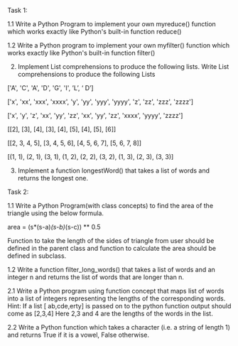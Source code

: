 Task 1:   
 
1.1  Write a Python Program to implement your own myreduce() function which works exactly like Python's built-in function reduce() 
 
1.2 Write a Python program to implement your own myfilter() function which works exactly like Python's built-in function filter() 

2. Implement List comprehensions to produce the following lists. Write List comprehensions to produce the following Lists 
 
['A', 'C', 'A', 'D', 'G', 'I', ’L’, ‘ D’] 

['x', 'xx', 'xxx', 'xxxx', 'y', 'yy', 'yyy', 'yyyy', 'z', 'zz', 'zzz', 'zzzz'] 
 
['x', 'y', 'z', 'xx', 'yy', 'zz', 'xx', 'yy', 'zz', 'xxxx', 'yyyy', 'zzzz'] 
 
[[2], [3], [4], [3], [4], [5], [4], [5], [6]] 
 
[[2, 3, 4, 5], [3, 4, 5, 6], [4, 5, 6, 7], [5, 6, 7, 8]] 
 
[(1, 1), (2, 1), (3, 1), (1, 2), (2, 2), (3, 2), (1, 3), (2, 3), (3, 3)] 

3. Implement a function longestWord() that takes a list of words and returns the longest one. 
 
Task 2: 
 
1.1  Write a Python Program(with class concepts) to find the area of the triangle using the below formula. 
 
area = (s*(s-a)*(s-b)*(s-c)) ** 0.5 
 
Function to take the length of the sides of triangle from user should be defined in the parent class and function to calculate the area should be defined in subclass. 
 
1.2 Write a function filter_long_words() that takes a list of words and an integer n and returns the list of words that are longer than n. 
 
2.1 Write a Python program using function concept that maps  list of words into a list of integers representing the lengths of the corresponding words​. 
 Hint: ​If a list [ ab,cde,erty] is passed on to the python function output should come as [2,3,4] 
Here 2,3 and 4 are the lengths of the words in the list. 

2.2 Write a Python function which takes a character (i.e. a string of length 1) and returns True if it is a vowel, False otherwise. 
